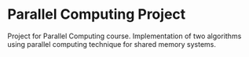 # Parallel Computing Project
Project for Parallel Computing course. Implementation of two algorithms using parallel computing technique for shared memory systems.
